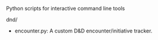 Python scripts for interactive command line tools

dnd/
* encounter.py: A custom D&D encounter/initiative tracker.
